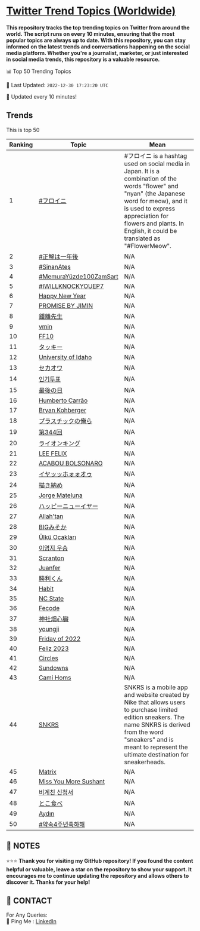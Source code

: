 [Twitter Trend Topics (Worldwide)](https://github.com/ErcinDedeoglu/Twitter-Trend-Topics)
==========

**This repository tracks the top trending topics on Twitter from around the world. 
The script runs on every 10 minutes, ensuring that the most popular topics are always up to date. 
With this repository, you can stay informed on the latest trends and conversations happening on the social media platform. 
Whether you're a journalist, marketer, or just interested in social media trends, this repository is a valuable resource.**


📊 Top 50 Trending Topics

📆 Last Updated: `2022-12-30 17:23:20 UTC`

🔧 Updated every 10 minutes!


## Trends

This is top 50

| Ranking | Topic | Mean |
| ------- | ------------ | ------------ |
| 1 | [#フロイニ](http://twitter.com/search?q=%23%e3%83%95%e3%83%ad%e3%82%a4%e3%83%8b) | #フロイニ is a hashtag used on social media in Japan. It is a combination of the words "flower" and "nyan" (the Japanese word for meow), and it is used to express appreciation for flowers and plants. In English, it could be translated as "#FlowerMeow". |
| 2 | [#正解は一年後](http://twitter.com/search?q=%23%e6%ad%a3%e8%a7%a3%e3%81%af%e4%b8%80%e5%b9%b4%e5%be%8c) | N/A |
| 3 | [#SinanAteş](http://twitter.com/search?q=%23SinanAte%c5%9f) | N/A |
| 4 | [#MemuraYüzde100ZamŞart](http://twitter.com/search?q=%23MemuraY%c3%bczde100Zam%c5%9eart) | N/A |
| 5 | [#IWILLKNOCKYOUEP7](http://twitter.com/search?q=%23IWILLKNOCKYOUEP7) | N/A |
| 6 | [Happy New Year](http://twitter.com/search?q=Happy+New+Year) | N/A |
| 7 | [PROMISE BY JIMIN](http://twitter.com/search?q=PROMISE+BY+JIMIN) | N/A |
| 8 | [鍾離先生](http://twitter.com/search?q=%e9%8d%be%e9%9b%a2%e5%85%88%e7%94%9f) | N/A |
| 9 | [vmin](http://twitter.com/search?q=vmin) | N/A |
| 10 | [FF10](http://twitter.com/search?q=FF10) | N/A |
| 11 | [タッキー](http://twitter.com/search?q=%e3%82%bf%e3%83%83%e3%82%ad%e3%83%bc) | N/A |
| 12 | [University of Idaho](http://twitter.com/search?q=University+of+Idaho) | N/A |
| 13 | [セカオワ](http://twitter.com/search?q=%e3%82%bb%e3%82%ab%e3%82%aa%e3%83%af) | N/A |
| 14 | [인기투표](http://twitter.com/search?q=%ec%9d%b8%ea%b8%b0%ed%88%ac%ed%91%9c) | N/A |
| 15 | [最後の日](http://twitter.com/search?q=%e6%9c%80%e5%be%8c%e3%81%ae%e6%97%a5) | N/A |
| 16 | [Humberto Carrão](http://twitter.com/search?q=Humberto+Carr%c3%a3o) | N/A |
| 17 | [Bryan Kohberger](http://twitter.com/search?q=Bryan+Kohberger) | N/A |
| 18 | [プラスチックの俺ら](http://twitter.com/search?q=%e3%83%97%e3%83%a9%e3%82%b9%e3%83%81%e3%83%83%e3%82%af%e3%81%ae%e4%bf%ba%e3%82%89) | N/A |
| 19 | [第344回](http://twitter.com/search?q=%e7%ac%ac344%e5%9b%9e) | N/A |
| 20 | [ライオンキング](http://twitter.com/search?q=%e3%83%a9%e3%82%a4%e3%82%aa%e3%83%b3%e3%82%ad%e3%83%b3%e3%82%b0) | N/A |
| 21 | [LEE FELIX](http://twitter.com/search?q=LEE+FELIX) | N/A |
| 22 | [ACABOU BOLSONARO](http://twitter.com/search?q=ACABOU+BOLSONARO) | N/A |
| 23 | [イヤッッホォォオゥ](http://twitter.com/search?q=%e3%82%a4%e3%83%a4%e3%83%83%e3%83%83%e3%83%9b%e3%82%a9%e3%82%a9%e3%82%aa%e3%82%a5) | N/A |
| 24 | [描き納め](http://twitter.com/search?q=%e6%8f%8f%e3%81%8d%e7%b4%8d%e3%82%81) | N/A |
| 25 | [Jorge Mateluna](http://twitter.com/search?q=Jorge+Mateluna) | N/A |
| 26 | [ハッピーニューイヤー](http://twitter.com/search?q=%e3%83%8f%e3%83%83%e3%83%94%e3%83%bc%e3%83%8b%e3%83%a5%e3%83%bc%e3%82%a4%e3%83%a4%e3%83%bc) | N/A |
| 27 | [Allah'tan](http://twitter.com/search?q=Allah%27tan) | N/A |
| 28 | [BIGみそか](http://twitter.com/search?q=BIG%e3%81%bf%e3%81%9d%e3%81%8b) | N/A |
| 29 | [Ülkü Ocakları](http://twitter.com/search?q=%c3%9clk%c3%bc+Ocaklar%c4%b1) | N/A |
| 30 | [이영지 우승](http://twitter.com/search?q=%ec%9d%b4%ec%98%81%ec%a7%80+%ec%9a%b0%ec%8a%b9) | N/A |
| 31 | [Scranton](http://twitter.com/search?q=Scranton) | N/A |
| 32 | [Juanfer](http://twitter.com/search?q=Juanfer) | N/A |
| 33 | [勝利くん](http://twitter.com/search?q=%e5%8b%9d%e5%88%a9%e3%81%8f%e3%82%93) | N/A |
| 34 | [Habit](http://twitter.com/search?q=Habit) | N/A |
| 35 | [NC State](http://twitter.com/search?q=NC+State) | N/A |
| 36 | [Fecode](http://twitter.com/search?q=Fecode) | N/A |
| 37 | [神社畑心臓](http://twitter.com/search?q=%e7%a5%9e%e7%a4%be%e7%95%91%e5%bf%83%e8%87%93) | N/A |
| 38 | [youngji](http://twitter.com/search?q=youngji) | N/A |
| 39 | [Friday of 2022](http://twitter.com/search?q=Friday+of+2022) | N/A |
| 40 | [Feliz 2023](http://twitter.com/search?q=Feliz+2023) | N/A |
| 41 | [Circles](http://twitter.com/search?q=Circles) | N/A |
| 42 | [Sundowns](http://twitter.com/search?q=Sundowns) | N/A |
| 43 | [Cami Homs](http://twitter.com/search?q=Cami+Homs) | N/A |
| 44 | [SNKRS](http://twitter.com/search?q=SNKRS) | SNKRS is a mobile app and website created by Nike that allows users to purchase limited edition sneakers. The name SNKRS is derived from the word "sneakers" and is meant to represent the ultimate destination for sneakerheads. |
| 45 | [Matrix](http://twitter.com/search?q=Matrix) | N/A |
| 46 | [Miss You More Sushant](http://twitter.com/search?q=Miss+You+More+Sushant) | N/A |
| 47 | [비계친 신청서](http://twitter.com/search?q=%eb%b9%84%ea%b3%84%ec%b9%9c+%ec%8b%a0%ec%b2%ad%ec%84%9c) | N/A |
| 48 | [とこ食べ](http://twitter.com/search?q=%e3%81%a8%e3%81%93%e9%a3%9f%e3%81%b9) | N/A |
| 49 | [Aydın](http://twitter.com/search?q=Ayd%c4%b1n) | N/A |
| 50 | [#약속4주년축하해](http://twitter.com/search?q=%23%ec%95%bd%ec%86%8d4%ec%a3%bc%eb%85%84%ec%b6%95%ed%95%98%ed%95%b4) | N/A |




## 📝 NOTES

⭐⭐⭐ **Thank you for visiting my GitHub repository! If you found the content helpful or valuable, leave a star on the repository to show your support. It encourages me to continue updating the repository and allows others to discover it. Thanks for your help!**

## 📨 CONTACT

 For Any Queries:  
            🏓 Ping Me : [LinkedIn](https://www.linkedin.com/in/ercindedeoglu/)